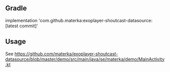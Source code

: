 
Gradle
------
implementation 'com.github.materka:exoplayer-shoutcast-datasource:[latest commit]'

Usage
------
See https://github.com/materka/exoplayer-shoutcast-datasource/blob/master/demo/src/main/java/se/materka/demo/MainActivity.kt
